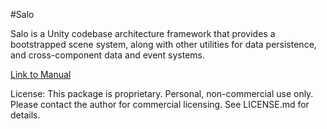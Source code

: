 #Salo

Salo is a Unity codebase architecture framework that provides a bootstrapped scene system, along with other utilities for data persistence, and cross-component data and event systems.

[Link to Manual](https://www.notion.so/Salo-Manual-1d15eb3be3278058876cd7eb3bf055b4)

License: This package is proprietary. Personal, non-commercial use only. Please contact the author for commercial licensing. See LICENSE.md for details.
